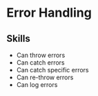 # Error Handling


## Skills

- Can throw errors
- Can catch errors
- Can catch specific errors
- Can re-throw errors
- Can log errors

